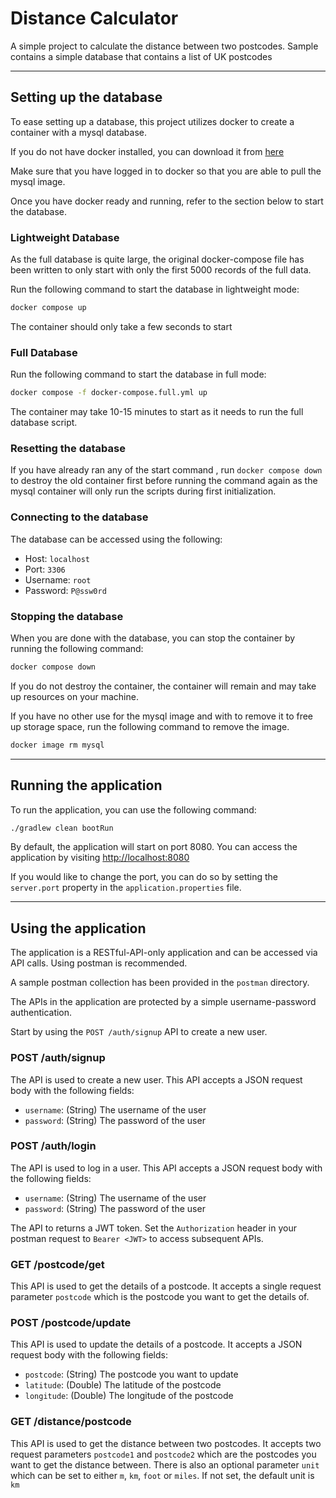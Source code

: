 # Distance Calculator

A simple project to calculate the distance between two postcodes.
Sample contains a simple database that contains a list of UK postcodes

---

## Setting up the database

To ease setting up a database, this project utilizes docker to create a container with a mysql database.

If you do not have docker installed, you can download it from [here](https://www.docker.com/products/docker-desktop)

Make sure that you have logged in to docker so that you are able to pull the mysql image.

Once you have docker ready and running, refer to the section below to start the database.

### Lightweight Database
As the full database is quite large, the original docker-compose file has been written to only start with only the first 5000 records of the full data.

Run the following command to start the database in lightweight mode:
```bash
docker compose up
```

The container should only take a few seconds to start

### Full Database
Run the following command to start the database in full mode:


```bash
docker compose -f docker-compose.full.yml up
```

The container may take 10-15 minutes to start as it needs to run the full database script.

### Resetting the database
If you have already ran any of the start command , run `docker compose down` to destroy the old container first before running the command again as the mysql container will only run the scripts during first initialization.

### Connecting to the database
The database can be accessed using the following:
- Host: `localhost`
- Port: `3306`
- Username: `root`
- Password: `P@ssw0rd`

### Stopping the database
When you are done with the database, you can stop the container by running the following command:
```bash
docker compose down
```

If you do not destroy the container, the container will remain and may take up resources on your machine.

If you have no other use for the mysql image and with to remove it to free up storage space, run the following command to remove the image.
```bash
docker image rm mysql
```

---

## Running the application

To run the application, you can use the following command:
```bash
./gradlew clean bootRun
```

By default, the application will start on port 8080. You can access the application by visiting [http://localhost:8080](http://localhost:8080)

If you would like to change the port, you can do so by setting the `server.port` property in the `application.properties` file.

---

## Using the application
The application is a RESTful-API-only application and can be accessed via API calls. Using postman is recommended.

A sample postman collection has been provided in the `postman` directory.

The APIs in the application are protected by a simple username-password authentication. 

Start by using the `POST /auth/signup` API to create a new user. 

### POST /auth/signup
The API is used to create a new user.
This API accepts a JSON request body with the following fields:
- `username`: (String) The username of the user
- `password`: (String) The password of the user

### POST /auth/login
The API is used to log in a user.
This API accepts a JSON request body with the following fields:
- `username`: (String) The username of the user
- `password`: (String) The password of the user

The API to returns a JWT token. Set the `Authorization` header in your postman request to `Bearer <JWT>` to access subsequent APIs.

### GET /postcode/get

This API is used to get the details of a postcode. It accepts a single request parameter `postcode` which is the postcode you want to get the details of.

### POST /postcode/update

This API is used to update the details of a postcode. It accepts a JSON request body with the following fields:
- `postcode`: (String) The postcode you want to update
- `latitude`: (Double) The latitude of the postcode
- `longitude`: (Double) The longitude of the postcode

### GET /distance/postcode

This API is used to get the distance between two postcodes. It accepts two request parameters `postcode1` and `postcode2` which are the postcodes you want to get the distance between.
There is also an optional parameter `unit` which can be set to either `m`, `km`, `foot` or `miles`. If not set, the default unit is `km`

